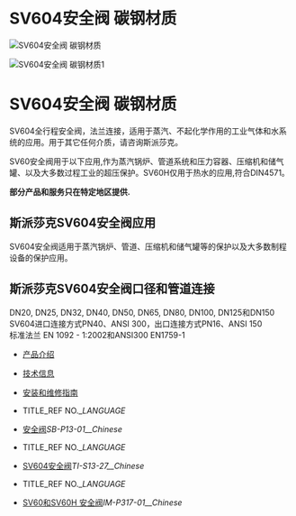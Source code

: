 

# SV604安全阀 碳钢材质

![SV604安全阀 碳钢材质](/d/file/safety-valves/7a1415c11036fe0d62f7755444492f3a.jpg)

![SV604安全阀 碳钢材质1](/d/file/safety-valves/7a1415c11036fe0d62f7755444492f3a.jpg)

# SV604安全阀 碳钢材质

SV604全行程安全阀，法兰连接，适用于蒸汽、不起化学作用的工业气体和水系统的应用。用于其它任何介质，请咨询斯派莎克。

SV60安全阀用于以下应用,作为蒸汽锅炉、管道系统和压力容器、压缩机和储气罐、以及大多数过程工业的超压保护。SV60H仅用于热水的应用,符合DIN4571。

**部分产品和服务只在特定地区提供.**

## 斯派莎克SV604安全阀应用

SV604安全阀适用于蒸汽锅炉、管道、压缩机和储气罐等的保护以及大多数制程设备的保护应用。

## 斯派莎克SV604安全阀口径和管道连接

DN20, DN25, DN32, DN40, DN50, DN65, DN80, DN100, DN125和DN150  
SV604进口连接方式PN40、ANSI 300，出口连接方式PN16、ANSI 150  
标准法兰 EN 1092 - 1:2002和ANSI300 EN1759-1

-   [产品介绍](javascript:navactive(1);)
-   [技术信息](javascript:navactive(2);)
-   [安装和维修指南](javascript:navactive(3);)

-   TITLE_REF NO.__LANGUAGE_
-   [安全阀](/d/pdf/SB-P13-01-安全阀%202014.pdf)_SB-P13-01__Chinese_

-   TITLE_REF NO.__LANGUAGE_
-   [SV604安全阀](/d/pdf/TI-S13-27-SV60%20%20安全阀.pdf)_TI-S13-27__Chinese_

-   TITLE_REF NO.__LANGUAGE_
-   [SV60和SV60H 安全阀](/d/pdf/IM-P317-01-SV60和SV60H%20安全阀.pdf)_IM-P317-01__Chinese_

